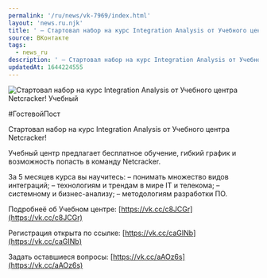 ```yaml
---
permalink: '/ru/news/vk-7969/index.html'
layout: 'news.ru.njk'
title: ' — Стартовал набор на курс Integration Analysis от Учебного центра Netcracker! —  Учебный'
source: ВКонтакте
tags:
  - news_ru
description: ' — Стартовал набор на курс Integration Analysis от Учебного центра Netcracker! —  Учебный'
updatedAt: 1644224555
---
```

![Стартовал набор на курс Integration Analysis от Учебного центра Netcracker! Учебный](https://sun9-41.userapi.com/sun9-78/impg/-th04BkkkwebNwL0QXEbCE1DExxxsnFs4YA-5w/962PD-OQsJ0.jpg?size=510x340&quality=95&sign=878cf018ac60858cd2968f860ecea6f7&c_uniq_tag=XxD_wh2uAho5J702d9vmVFZW4lNt2fXaPD60LgTaN8o&type=album)

#ГостевойПост

Стартовал набор на курс Integration Analysis от Учебного центра Netcracker!

Учебный центр предлагает бесплатное обучение, гибкий график и возможность попасть в команду Netcracker.

За 5 месяцев курса вы научитесь:
– понимать множество видов интеграций;
– технологиям и трендам в мире IT и телекома;
– системному и бизнес-анализу;
– методологиям разработки ПО.

Подробнеё об Учебном центре: [https://vk.cc/c8JCGr](https://vk.cc/c8JCGr)

Регистрация открыта по ссылке: [https://vk.cc/caGINb](https://vk.cc/caGINb)

Задать оставшиеся вопросы: [https://vk.cc/aAOz6s](https://vk.cc/aAOz6s)
